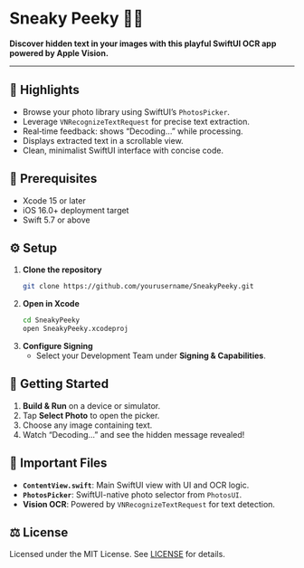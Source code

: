 # Sneaky Peeky 🕵️‍♂️

**Discover hidden text in your images with this playful SwiftUI OCR app powered by Apple Vision.**

---

## 🌟 Highlights

- Browse your photo library using SwiftUI’s `PhotosPicker`.  
- Leverage `VNRecognizeTextRequest` for precise text extraction.  
- Real‑time feedback: shows “Decoding…” while processing.  
- Displays extracted text in a scrollable view.  
- Clean, minimalist SwiftUI interface with concise code.

## 📝 Prerequisites

- Xcode 15 or later  
- iOS 16.0+ deployment target  
- Swift 5.7 or above

## ⚙️ Setup

1. **Clone the repository**  
   ```bash
   git clone https://github.com/yourusername/SneakyPeeky.git
   ```
2. **Open in Xcode**  
   ```bash
   cd SneakyPeeky
   open SneakyPeeky.xcodeproj
   ```
3. **Configure Signing**  
   - Select your Development Team under **Signing & Capabilities**.

## 🚀 Getting Started

1. **Build & Run** on a device or simulator.  
2. Tap **Select Photo** to open the picker.  
3. Choose any image containing text.  
4. Watch “Decoding…” and see the hidden message revealed!

## 📁 Important Files

- **`ContentView.swift`**: Main SwiftUI view with UI and OCR logic.  
- **`PhotosPicker`**: SwiftUI-native photo selector from `PhotosUI`.  
- **Vision OCR**: Powered by `VNRecognizeTextRequest` for text detection.

## ⚖️ License

Licensed under the MIT License. See [LICENSE](LICENSE) for details.

